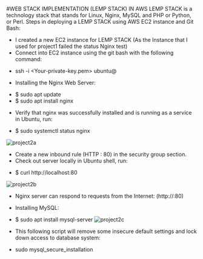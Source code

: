 #WEB STACK IMPLEMENTATION (LEMP STACK) IN AWS LEMP STACK is a technology stack that stands for Linux, Nginx, MySQL and PHP or Python, or Perl. Steps in deploying a LEMP STACK using AWS EC2 instance and Git Bash:

- I created a new EC2 instance for LEMP STACK (As the Instance that I used for project1 failed the status Nginx test)
- Connect into EC2 instance using the git bash with the following command:
+ ssh -i <Your-private-key.pem> ubuntu@<EC2-Public-IP-address>
- Installing the Nginx Web Server:
+ $ sudo apt update
+ $ sudo apt install nginx
- Verify that nginx was successfully installed and is running as a service in Ubuntu, run:
+ $ sudo systemctl status nginx

![project2a](https://user-images.githubusercontent.com/40290711/115115269-6fce6580-9f8b-11eb-9efc-0ff0e2408553.PNG)

- Create a new inbound rule (HTTP : 80) in the security group section. 
- Check out server locally in Ubuntu shell, run:
+ $ curl http://localhost:80 

![project2b](https://user-images.githubusercontent.com/40290711/115115486-9a6cee00-9f8c-11eb-9be0-408ab046af41.PNG)

- Nginx server can respond to requests from the Internet:
(http://<Public-IP-Address>:80)

- Installing MySQL:
+ $ sudo apt install mysql-server 
![project2c](https://user-images.githubusercontent.com/40290711/115115736-f08e6100-9f8d-11eb-80e4-fae8a53e0930.PNG)

- This following script will remove some insecure default settings and lock down access to database system:
+ sudo mysql_secure_installation
